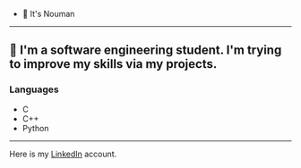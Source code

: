 - 👋 It's Nouman

---
📌 I'm a software engineering student. I'm trying to improve my skills via my projects.
---

### Languages
- C
- C++
- Python
---
Here is my [LinkedIn](https://www.linkedin.com/in/nouman-nteli-impraim) account.

